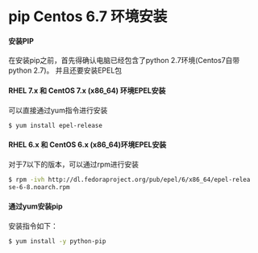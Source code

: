 # pip Centos 6.7 环境安装


#### 安装PIP

在安装pip之前，首先得确认电脑已经包含了python 2.7环境(Centos7自带python 2.7)。
并且还要安装EPEL包

#### RHEL 7.x 和 CentOS 7.x (x86_64) 环境EPEL安装

可以直接通过yum指令进行安装

```bash
$ yum install epel-release
```

#### RHEL 6.x 和 CentOS 6.x (x86_64)环境EPEL安装

对于7以下的版本，可以通过rpm进行安装

```bash
$ rpm -ivh http://dl.fedoraproject.org/pub/epel/6/x86_64/epel-relea
se-6-8.noarch.rpm
```

#### 通过yum安装pip

安装指令如下：

```bash
$ yum install -y python-pip
```